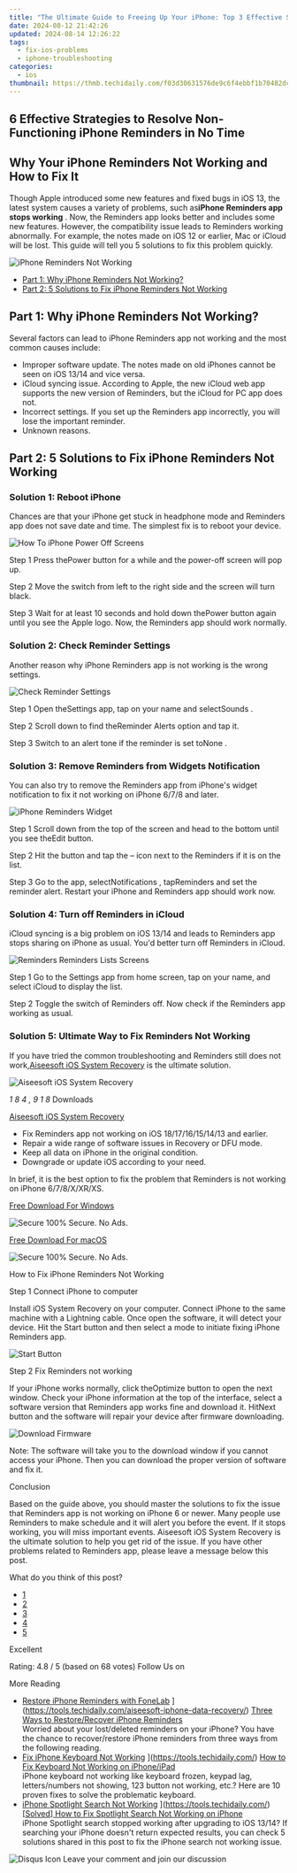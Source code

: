 ```yaml
---
title: "The Ultimate Guide to Freeing Up Your iPhone: Top 3 Effective Strategies"
date: 2024-08-12 21:42:26
updated: 2024-08-14 12:26:22
tags:
  - fix-ios-problems
  - iphone-troubleshooting
categories:
  - ios
thumbnail: https://thmb.techidaily.com/f03d30631576de9c6f4ebbf1b70482dc429c1bbf94f405ab42db14407ed62e05.jpg
---
```


## 6 Effective Strategies to Resolve Non-Functioning iPhone Reminders in No Time

## Why Your iPhone Reminders Not Working and How to Fix It

 Though Apple introduced some new features and fixed bugs in iOS 13, the latest system causes a variety of problems, such as**iPhone Reminders app stops working** . Now, the Reminders app looks better and includes some new features. However, the compatibility issue leads to Reminders working abnormally. For example, the notes made on iOS 12 or earlier, Mac or iCloud will be lost. This guide will tell you 5 solutions to fix this problem quickly.

![iPhone Reminders Not Working](https://www.aiseesoft.com/images/solution/iphone-reminders-not-working/iphone-reminders-not-working.jpg)

* [Part 1: Why iPhone Reminders Not Working?](https://tools.techidaily.com/)
* [Part 2: 5 Solutions to Fix iPhone Reminders Not Working](https://tools.techidaily.com/)

## Part 1: Why iPhone Reminders Not Working?

 Several factors can lead to iPhone Reminders app not working and the most common causes include:

* Improper software update. The notes made on old iPhones cannot be seen on iOS 13/14 and vice versa.
* iCloud syncing issue. According to Apple, the new iCloud web app supports the new version of Reminders, but the iCloud for PC app does not.
* Incorrect settings. If you set up the Reminders app incorrectly, you will lose the important reminder.
* Unknown reasons.

## Part 2: 5 Solutions to Fix iPhone Reminders Not Working

### Solution 1: Reboot iPhone

 Chances are that your iPhone get stuck in headphone mode and Reminders app does not save date and time. The simplest fix is to reboot your device.

![How To iPhone Power Off Screens](https://www.aiseesoft.com/images/solution/iphone-reminders-not-working/how-to-iphone-power-off-screens.jpg)

Step 1 Press thePower button for a while and the power-off screen will pop up.

Step 2 Move the switch from left to the right side and the screen will turn black.

Step 3 Wait for at least 10 seconds and hold down thePower button again until you see the Apple logo. Now, the Reminders app should work normally.

### Solution 2: Check Reminder Settings

 Another reason why iPhone Reminders app is not working is the wrong settings.

![Check Reminder Settings](https://www.aiseesoft.com/images/solution/iphone-reminders-not-working/check-reminder-settings.jpg)

Step 1 Open theSettings app, tap on your name and selectSounds .

Step 2 Scroll down to find theReminder Alerts option and tap it.

Step 3 Switch to an alert tone if the reminder is set toNone .

### Solution 3: Remove Reminders from Widgets Notification

 You can also try to remove the Reminders app from iPhone's widget notification to fix it not working on iPhone 6/7/8 and later.

![iPhone Reminders Widget](https://www.aiseesoft.com/images/solution/iphone-reminders-not-working/iphone-reminders-widget.jpg)

Step 1 Scroll down from the top of the screen and head to the bottom until you see theEdit button.

Step 2 Hit the button and tap the – icon next to the Reminders if it is on the list.

Step 3 Go to the app, selectNotifications , tapReminders and set the reminder alert. Restart your iPhone and Reminders app should work now.

### Solution 4: Turn off Reminders in iCloud

 iCloud syncing is a big problem on iOS 13/14 and leads to Reminders app stops sharing on iPhone as usual. You'd better turn off Reminders in iCloud.

![Reminders Reminders Lists Screens](https://www.aiseesoft.com/images/solution/iphone-reminders-not-working/reminders-reminders-lists-screens.jpg)

Step 1 Go to the Settings app from home screen, tap on your name, and select iCloud to display the list.

Step 2 Toggle the switch of Reminders off. Now check if the Reminders app working as usual.

### Solution 5: Ultimate Way to Fix Reminders Not Working

 If you have tried the common troubleshooting and Reminders still does not work,[Aiseesoft iOS System Recovery](https://tools.techidaily.com/aiseesoft/ios-system-recovery/) is the ultimate solution.

![Aiseesoft iOS System Recovery](https://www.aiseesoft.com/images/ios-system-recovery/box-1.png)

_1_ _8_ _4_ _,_ _9_ _1_ _8_  Downloads

[Aiseesoft iOS System Recovery](https://tools.techidaily.com/aiseesoft/ios-system-recovery/)

* Fix Reminders app not working on iOS 18/17/16/15/14/13 and earlier.
* Repair a wide range of software issues in Recovery or DFU mode.
* Keep all data on iPhone in the original condition.
* Downgrade or update iOS according to your need.

 In brief, it is the best option to fix the problem that Reminders is not working on iPhone 6/7/8/X/XR/XS.

[Free Download For Windows](https://secure.2checkout.com/order/cart.php?PRODS=4644627&QTY=1&AFFILIATE=108875)

![Secure](https://www.aiseesoft.com/images/product/secure.svg) 100% Secure. No Ads.

[Free Download For macOS](https://secure.2checkout.com/order/cart.php?PRODS=4659467&QTY=1&AFFILIATE=108875)

![Secure](https://www.aiseesoft.com/images/product/secure.svg) 100% Secure. No Ads.

How to Fix iPhone Reminders Not Working

Step 1 Connect iPhone to computer

 Install iOS System Recovery on your computer. Connect iPhone to the same machine with a Lightning cable. Once open the software, it will detect your device. Hit the Start button and then select a mode to initiate fixing iPhone Reminders app.

![Start Button](https://www.aiseesoft.com/images/ios-system-recovery/start-button.jpg)

Step 2 Fix Reminders not working

 If your iPhone works normally, click theOptimize button to open the next window. Check your iPhone information at the top of the interface, select a software version that Reminders app works fine and download it. HitNext button and the software will repair your device after firmware downloading.

![Download Firmware](https://www.aiseesoft.com/images/ios-system-recovery/download-firmware.jpg)

Note: The software will take you to the download window if you cannot access your iPhone. Then you can download the proper version of software and fix it.

Conclusion

 Based on the guide above, you should master the solutions to fix the issue that Reminders app is not working on iPhone 6 or newer. Many people use Reminders to make schedule and it will alert you before the event. If it stops working, you will miss important events. Aiseesoft iOS System Recovery is the ultimate solution to help you get rid of the issue. If you have other problems related to Reminders app, please leave a message below this post.

What do you think of this post?

* [1](https://tools.techidaily.com/)
* [2](https://tools.techidaily.com/)
* [3](https://tools.techidaily.com/)
* [4](https://tools.techidaily.com/)
* [5](https://tools.techidaily.com/)

Excellent

Rating: 4.8 / 5 (based on 68 votes) Follow Us on [](https://www.facebook.com/aiseesoft) [](https://twitter.com/AiseesoftStudio) [](https://www.youtube.com/c/aiseesoft)

More Reading

* [Restore iPhone Reminders with FoneLab](https://www.aiseesoft.com/images/more-reading/recover-iphone-reminders-with-fonelab-s.jpg) ](https://tools.techidaily.com/aiseesoft-iphone-data-recovery/) [Three Ways to Restore/Recover iPhone Reminders](https://tools.techidaily.com/aiseesoft-iphone-data-recovery/)  
 Worried about your lost/deleted reminders on your iPhone? You have the chance to recover/restore iPhone reminders from three ways from the following reading.
* [Fix iPhone Keyboard Not Working](https://www.aiseesoft.com/images/more-reading/iphone-keyboard-not-working-s.jpg) ](https://tools.techidaily.com/) [How to Fix Keyboard Not Working on iPhone/iPad](https://tools.techidaily.com/)  
 iPhone keyboard not working like keyboard frozen, keypad lag, letters/numbers not showing, 123 button not working, etc.? Here are 10 proven fixes to solve the problematic keyboard.
* [iPhone Spotlight Search Not Working](https://www.aiseesoft.com/images/more-reading/iphone-spotlight-search-not-working-s.jpg) ](https://tools.techidaily.com/) [ \[Solved\] How to Fix Spotlight Search Not Working on iPhone](https://tools.techidaily.com/)  
 iPhone Spotlight search stopped working after upgrading to iOS 13/14? If searching your iPhone doesn't return expected results, you can check 5 solutions shared in this post to fix the iPhone search not working issue.

![Disqus Icon](https://www.aiseesoft.com/images/article/disqus-icon.png) Leave your comment and join our discussion

<ins class="adsbygoogle"
     style="display:block"
     data-ad-format="autorelaxed"
     data-ad-client="ca-pub-7571918770474297"
     data-ad-slot="1223367746"></ins>



<ins class="adsbygoogle"
     style="display:block"
     data-ad-client="ca-pub-7571918770474297"
     data-ad-slot="8358498916"
     data-ad-format="auto"
     data-full-width-responsive="true"></ins>
